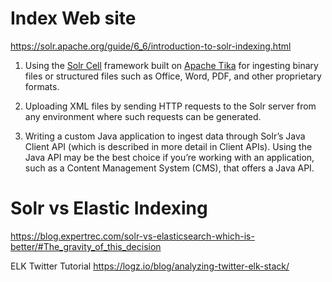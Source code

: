 
# Index Web site
https://solr.apache.org/guide/6_6/introduction-to-solr-indexing.html

1. Using the [Solr Cell](https://solr.apache.org/guide/6_6/uploading-data-with-solr-cell-using-apache-tika.html#uploading-data-with-solr-cell-using-apache-tika) framework built on [Apache Tika](https://tika.apache.org/) for ingesting binary files or structured files such as Office, Word, PDF, and other proprietary formats.

1. Uploading XML files by sending HTTP requests to the Solr server from any environment where such requests can be generated.

1. Writing a custom Java application to ingest data through Solr’s Java Client API (which is described in more detail in Client APIs). Using the Java API may be the best choice if you’re working with an application, such as a Content Management System (CMS), that offers a Java API.

# Solr vs Elastic Indexing
https://blog.expertrec.com/solr-vs-elasticsearch-which-is-better/#The_gravity_of_this_decision


ELK Twitter Tutorial
https://logz.io/blog/analyzing-twitter-elk-stack/
